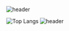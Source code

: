 ![header](https://capsule-render.vercel.app/api?type=Waving&color=timeGradient&height=300&section=header&text=HELLO!👋%20Welcome%20to%20my%20github!&fontSize=48)

<!--
**realiron00/realiron00** is a ✨ _special_ ✨ repository because its `README.md` (this file) appears on your GitHub profile.

Here are some ideas to get you started:

- 🔭 I’m currently working on ...
- 🌱 I’m currently learning ...
- 👯 I’m looking to collaborate on ...
- 🤔 I’m looking for help with ...
- 💬 Ask me about ...
- 📫 How to reach me: ...
- 😄 Pronouns: ...
- ⚡ Fun fact: ...
-->
![Top Langs](https://github-readme-stats.vercel.app/api/top-langs/?username=realiron00&langs_count=10&layout=compact&theme=default)
![header](https://capsule-render.vercel.app/api?type=wave&color=auto&height=300&section=header&text=capsule%20render&fontSize=90)
